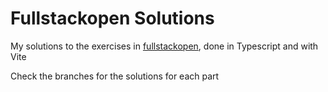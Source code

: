 # Fullstackopen Solutions

My solutions to the exercises in [fullstackopen](https://fullstackopen.com/en), done in Typescript and with Vite

Check the branches for the solutions for each part